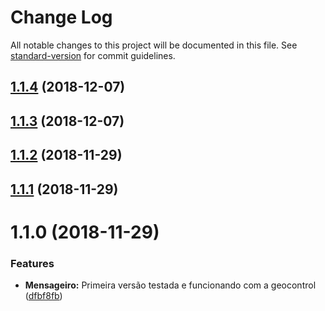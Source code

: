 # Change Log

All notable changes to this project will be documented in this file. See [standard-version](https://github.com/conventional-changelog/standard-version) for commit guidelines.

<a name="1.1.4"></a>
## [1.1.4](https://gitlab.es.gov.br/espm/Mensageiro.NET/compare/v1.1.3...v1.1.4) (2018-12-07)



<a name="1.1.3"></a>
## [1.1.3](https://gitlab.es.gov.br/espm/Mensageiro.NET/compare/v1.1.2...v1.1.3) (2018-12-07)



<a name="1.1.2"></a>
## [1.1.2](https://gitlab.es.gov.br/espm/Mensageiro.NET/compare/v1.1.1...v1.1.2) (2018-11-29)



<a name="1.1.1"></a>
## [1.1.1](https://gitlab.es.gov.br/espm/Mensageiro.NET/compare/v1.1.0...v1.1.1) (2018-11-29)



<a name="1.1.0"></a>
# 1.1.0 (2018-11-29)


### Features

* **Mensageiro:** Primeira versão testada e funcionando com a geocontrol ([dfbf8fb](https://gitlab.es.gov.br/espm/Mensageiro.NET/commit/dfbf8fb))
